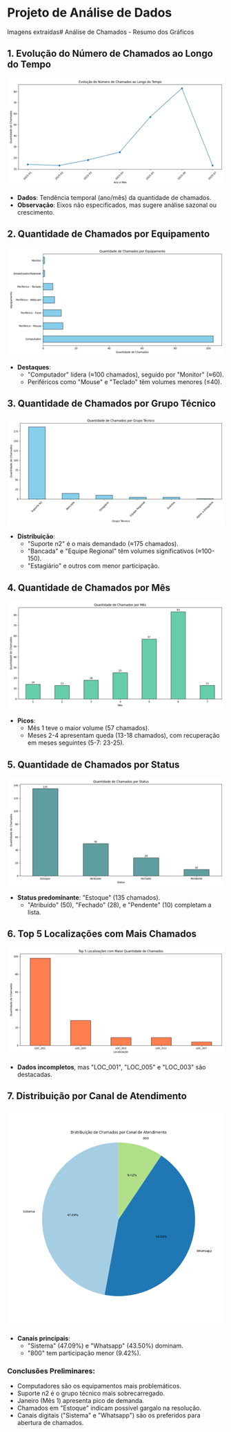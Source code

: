 # Projeto de Análise de Dados

Imagens extraídas# Análise de Chamados - Resumo dos Gráficos

## 1. Evolução do Número de Chamados ao Longo do Tempo
![](reports\evolucao_chamados_ao_longo_tempo.png)
- **Dados**: Tendência temporal (ano/mês) da quantidade de chamados.  
- **Observação**: Eixos não especificados, mas sugere análise sazonal ou crescimento.  

## 2. Quantidade de Chamados por Equipamento
![](reports\quantitativo_chamados_por_equipamento.png)  
- **Destaques**:  
  - "Computador" lidera (≈100 chamados), seguido por "Monitor" (≈60).  
  - Periféricos como "Mouse" e "Teclado" têm volumes menores (≤40).  

## 3. Quantidade de Chamados por Grupo Técnico
![](reports\quantitativo_chamados_por_grupo_tecnico.png) 
- **Distribuição**:  
  - "Suporte n2" é o mais demandado (≈175 chamados).  
  - "Bancada" e "Equipe Regional" têm volumes significativos (≈100-150).  
  - "Estagiário" e outros com menor participação.  

## 4. Quantidade de Chamados por Mês
![](reports\quantitativo_chamados_por_mes.png)
- **Picos**:  
  - Mês 1 teve o maior volume (57 chamados).  
  - Meses 2-4 apresentam queda (13-18 chamados), com recuperação em meses seguintes (5-7: 23-25).  

## 5. Quantidade de Chamados por Status
![](reports\quantitativo_chamados_por_status.png)  
- **Status predominante**: "Estoque" (135 chamados).  
  - "Atribuído" (50), "Fechado" (28), e "Pendente" (10) completam a lista.  

## 6. Top 5 Localizações com Mais Chamados
![](reports\top5_localizacao_chamados.png)  
- **Dados incompletos**, mas "LOC_001", "LOC_005" e "LOC_003" são destacadas.  

## 7. Distribuição por Canal de Atendimento
![](reports\distribuicao_chamados_por_canal_atendimento.png) 
- **Canais principais**:  
  - "Sistema" (47.09%) e "Whatsapp" (43.50%) dominam.  
  - "800" tem participação menor (9.42%).  

### Conclusões Preliminares:  
- Computadores são os equipamentos mais problemáticos.  
- Suporte n2 é o grupo técnico mais sobrecarregado.  
- Janeiro (Mês 1) apresenta pico de demanda.  
- Chamados em "Estoque" indicam possível gargalo na resolução.  
- Canais digitais ("Sistema" e "Whatsapp") são os preferidos para abertura de chamados.  
